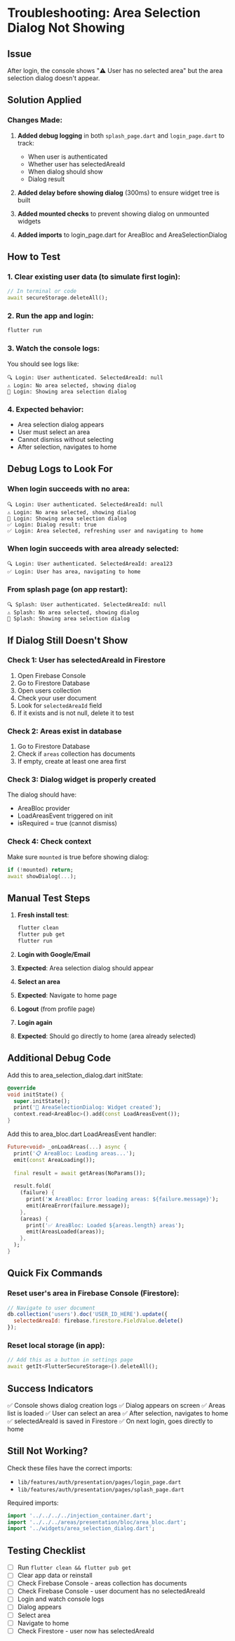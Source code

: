# Troubleshooting: Area Selection Dialog Not Showing

## Issue
After login, the console shows "⚠️ User has no selected area" but the area selection dialog doesn't appear.

## Solution Applied

### Changes Made:

1. **Added debug logging** in both `splash_page.dart` and `login_page.dart` to track:
   - When user is authenticated
   - Whether user has selectedAreaId
   - When dialog should show
   - Dialog result

2. **Added delay before showing dialog** (300ms) to ensure widget tree is built

3. **Added mounted checks** to prevent showing dialog on unmounted widgets

4. **Added imports** to login_page.dart for AreaBloc and AreaSelectionDialog

## How to Test

### 1. Clear existing user data (to simulate first login):
```dart
// In terminal or code
await secureStorage.deleteAll();
```

### 2. Run the app and login:
```bash
flutter run
```

### 3. Watch the console logs:
You should see logs like:
```
🔍 Login: User authenticated. SelectedAreaId: null
⚠️ Login: No area selected, showing dialog
📱 Login: Showing area selection dialog
```

### 4. Expected behavior:
- Area selection dialog appears
- User must select an area
- Cannot dismiss without selecting
- After selection, navigates to home

## Debug Logs to Look For

### When login succeeds with no area:
```
🔍 Login: User authenticated. SelectedAreaId: null
⚠️ Login: No area selected, showing dialog
📱 Login: Showing area selection dialog
✅ Login: Dialog result: true
✅ Login: Area selected, refreshing user and navigating to home
```

### When login succeeds with area already selected:
```
🔍 Login: User authenticated. SelectedAreaId: area123
✅ Login: User has area, navigating to home
```

### From splash page (on app restart):
```
🔍 Splash: User authenticated. SelectedAreaId: null
⚠️ Splash: No area selected, showing dialog
📱 Splash: Showing area selection dialog
```

## If Dialog Still Doesn't Show

### Check 1: User has selectedAreaId in Firestore
1. Open Firebase Console
2. Go to Firestore Database
3. Open users collection
4. Check your user document
5. Look for `selectedAreaId` field
6. If it exists and is not null, delete it to test

### Check 2: Areas exist in database
1. Go to Firestore Database
2. Check if `areas` collection has documents
3. If empty, create at least one area first

### Check 3: Dialog widget is properly created
The dialog should have:
- AreaBloc provider
- LoadAreasEvent triggered on init
- isRequired = true (cannot dismiss)

### Check 4: Check context
Make sure `mounted` is true before showing dialog:
```dart
if (!mounted) return;
await showDialog(...);
```

## Manual Test Steps

1. **Fresh install test**:
   ```bash
   flutter clean
   flutter pub get
   flutter run
   ```

2. **Login with Google/Email**

3. **Expected**: Area selection dialog should appear

4. **Select an area**

5. **Expected**: Navigate to home page

6. **Logout** (from profile page)

7. **Login again**

8. **Expected**: Should go directly to home (area already selected)

## Additional Debug Code

Add this to area_selection_dialog.dart initState:
```dart
@override
void initState() {
  super.initState();
  print('🎨 AreaSelectionDialog: Widget created');
  context.read<AreaBloc>().add(const LoadAreasEvent());
}
```

Add this to area_bloc.dart LoadAreasEvent handler:
```dart
Future<void> _onLoadAreas(...) async {
  print('📋 AreaBloc: Loading areas...');
  emit(const AreaLoading());
  
  final result = await getAreas(NoParams());
  
  result.fold(
    (failure) {
      print('❌ AreaBloc: Error loading areas: ${failure.message}');
      emit(AreaError(failure.message));
    },
    (areas) {
      print('✅ AreaBloc: Loaded ${areas.length} areas');
      emit(AreasLoaded(areas));
    },
  );
}
```

## Quick Fix Commands

### Reset user's area in Firebase Console (Firestore):
```javascript
// Navigate to user document
db.collection('users').doc('USER_ID_HERE').update({
  selectedAreaId: firebase.firestore.FieldValue.delete()
});
```

### Reset local storage (in app):
```dart
// Add this as a button in settings page
await getIt<FlutterSecureStorage>().deleteAll();
```

## Success Indicators

✅ Console shows dialog creation logs
✅ Dialog appears on screen
✅ Areas list is loaded
✅ User can select an area
✅ After selection, navigates to home
✅ selectedAreaId is saved in Firestore
✅ On next login, goes directly to home

## Still Not Working?

Check these files have the correct imports:
- `lib/features/auth/presentation/pages/login_page.dart`
- `lib/features/auth/presentation/pages/splash_page.dart`

Required imports:
```dart
import '../../../../injection_container.dart';
import '../../../areas/presentation/bloc/area_bloc.dart';
import '../widgets/area_selection_dialog.dart';
```

## Testing Checklist

- [ ] Run `flutter clean && flutter pub get`
- [ ] Clear app data or reinstall
- [ ] Check Firebase Console - areas collection has documents
- [ ] Check Firebase Console - user document has no selectedAreaId
- [ ] Login and watch console logs
- [ ] Dialog appears
- [ ] Select area
- [ ] Navigate to home
- [ ] Check Firestore - user now has selectedAreaId
